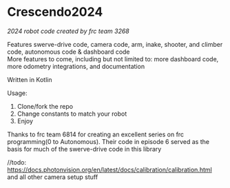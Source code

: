 # Crescendo2024

*2024 robot code created by frc team 3268*

Features swerve-drive code, camera code, arm, inake, shooter, and climber code, autonomous code & dashboard code    
More features to come, including but not limited to: more dashboard code, more odometry integrations, and documentation

Written in Kotlin

Usage:
1. Clone/fork the repo
2. Change constants to match your robot
3. Enjoy


Thanks to frc team 6814 for creating an excellent series on frc programming(0 to Autonomous). Their code in episode 6 served as the basis for much of the swerve-drive code in this library

//todo:
https://docs.photonvision.org/en/latest/docs/calibration/calibration.html
and all other camera setup stuff
